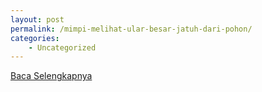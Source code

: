 ```yaml
---
layout: post
permalink: /mimpi-melihat-ular-besar-jatuh-dari-pohon/
categories:
    - Uncategorized
---
```


[Baca Selengkapnya](/06)